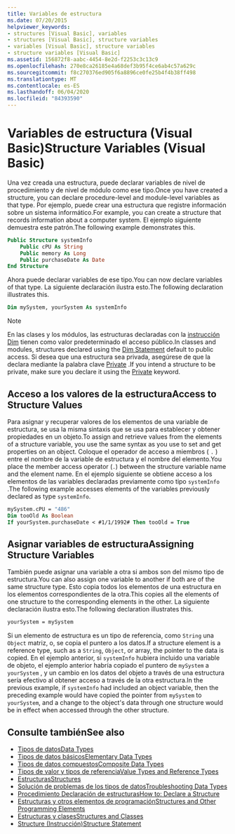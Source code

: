 ```yaml
---
title: Variables de estructura
ms.date: 07/20/2015
helpviewer_keywords:
- structures [Visual Basic], variables
- structures [Visual Basic], structure variables
- variables [Visual Basic], structure variables
- structure variables [Visual Basic]
ms.assetid: 156872f8-aabc-4454-8e2d-f2253c3c13c9
ms.openlocfilehash: 270e8ca26185e4a68def3b95f4ce6ab4c57a629c
ms.sourcegitcommit: f8c270376ed905f6a8896ce0fe25b4f4b38ff498
ms.translationtype: MT
ms.contentlocale: es-ES
ms.lasthandoff: 06/04/2020
ms.locfileid: "84393590"
---
```

# <a name="structure-variables-visual-basic"></a><span data-ttu-id="44360-102">Variables de estructura (Visual Basic)</span><span class="sxs-lookup"><span data-stu-id="44360-102">Structure Variables (Visual Basic)</span></span>

<span data-ttu-id="44360-103">Una vez creada una estructura, puede declarar variables de nivel de procedimiento y de nivel de módulo como ese tipo.</span><span class="sxs-lookup"><span data-stu-id="44360-103">Once you have created a structure, you can declare procedure-level and module-level variables as that type.</span></span> <span data-ttu-id="44360-104">Por ejemplo, puede crear una estructura que registre información sobre un sistema informático.</span><span class="sxs-lookup"><span data-stu-id="44360-104">For example, you can create a structure that records information about a computer system.</span></span> <span data-ttu-id="44360-105">El ejemplo siguiente demuestra este patrón.</span><span class="sxs-lookup"><span data-stu-id="44360-105">The following example demonstrates this.</span></span>

```vb
Public Structure systemInfo
    Public cPU As String
    Public memory As Long
    Public purchaseDate As Date
End Structure
```

<span data-ttu-id="44360-106">Ahora puede declarar variables de ese tipo.</span><span class="sxs-lookup"><span data-stu-id="44360-106">You can now declare variables of that type.</span></span> <span data-ttu-id="44360-107">La siguiente declaración ilustra esto.</span><span class="sxs-lookup"><span data-stu-id="44360-107">The following declaration illustrates this.</span></span>

```vb
Dim mySystem, yourSystem As systemInfo
```

> [!NOTE]
> <span data-ttu-id="44360-108">En las clases y los módulos, las estructuras declaradas con la [instrucción Dim](../../../language-reference/statements/dim-statement.md) tienen como valor predeterminado el acceso público.</span><span class="sxs-lookup"><span data-stu-id="44360-108">In classes and modules, structures declared using the [Dim Statement](../../../language-reference/statements/dim-statement.md) default to public access.</span></span> <span data-ttu-id="44360-109">Si desea que una estructura sea privada, asegúrese de que la declara mediante la palabra clave [Private](../../../language-reference/modifiers/private.md) .</span><span class="sxs-lookup"><span data-stu-id="44360-109">If you intend a structure to be private, make sure you declare it using the [Private](../../../language-reference/modifiers/private.md) keyword.</span></span>

## <a name="access-to-structure-values"></a><span data-ttu-id="44360-110">Acceso a los valores de la estructura</span><span class="sxs-lookup"><span data-stu-id="44360-110">Access to Structure Values</span></span>

<span data-ttu-id="44360-111">Para asignar y recuperar valores de los elementos de una variable de estructura, se usa la misma sintaxis que se usa para establecer y obtener propiedades en un objeto.</span><span class="sxs-lookup"><span data-stu-id="44360-111">To assign and retrieve values from the elements of a structure variable, you use the same syntax as you use to set and get properties on an object.</span></span> <span data-ttu-id="44360-112">Coloque el operador de acceso a miembros ( `.` ) entre el nombre de la variable de estructura y el nombre del elemento.</span><span class="sxs-lookup"><span data-stu-id="44360-112">You place the member access operator (`.`) between the structure variable name and the element name.</span></span> <span data-ttu-id="44360-113">En el ejemplo siguiente se obtiene acceso a los elementos de las variables declaradas previamente como tipo `systemInfo` .</span><span class="sxs-lookup"><span data-stu-id="44360-113">The following example accesses elements of the variables previously declared as type `systemInfo`.</span></span>

```vb
mySystem.cPU = "486"
Dim tooOld As Boolean
If yourSystem.purchaseDate < #1/1/1992# Then tooOld = True
```

## <a name="assigning-structure-variables"></a><span data-ttu-id="44360-114">Asignar variables de estructura</span><span class="sxs-lookup"><span data-stu-id="44360-114">Assigning Structure Variables</span></span>

<span data-ttu-id="44360-115">También puede asignar una variable a otra si ambos son del mismo tipo de estructura.</span><span class="sxs-lookup"><span data-stu-id="44360-115">You can also assign one variable to another if both are of the same structure type.</span></span> <span data-ttu-id="44360-116">Esto copia todos los elementos de una estructura en los elementos correspondientes de la otra.</span><span class="sxs-lookup"><span data-stu-id="44360-116">This copies all the elements of one structure to the corresponding elements in the other.</span></span> <span data-ttu-id="44360-117">La siguiente declaración ilustra esto.</span><span class="sxs-lookup"><span data-stu-id="44360-117">The following declaration illustrates this.</span></span>

```vb
yourSystem = mySystem
```

<span data-ttu-id="44360-118">Si un elemento de estructura es un tipo de referencia, como `String` una `Object` matriz, o, se copia el puntero a los datos.</span><span class="sxs-lookup"><span data-stu-id="44360-118">If a structure element is a reference type, such as a `String`, `Object`, or array, the pointer to the data is copied.</span></span> <span data-ttu-id="44360-119">En el ejemplo anterior, si `systemInfo` hubiera incluido una variable de objeto, el ejemplo anterior habría copiado el puntero de `mySystem` a `yourSystem` , y un cambio en los datos del objeto a través de una estructura sería efectivo al obtener acceso a través de la otra estructura.</span><span class="sxs-lookup"><span data-stu-id="44360-119">In the previous example, if `systemInfo` had included an object variable, then the preceding example would have copied the pointer from `mySystem` to `yourSystem`, and a change to the object's data through one structure would be in effect when accessed through the other structure.</span></span>

## <a name="see-also"></a><span data-ttu-id="44360-120">Consulte también</span><span class="sxs-lookup"><span data-stu-id="44360-120">See also</span></span>

- [<span data-ttu-id="44360-121">Tipos de datos</span><span class="sxs-lookup"><span data-stu-id="44360-121">Data Types</span></span>](index.md)
- [<span data-ttu-id="44360-122">Tipos de datos básicos</span><span class="sxs-lookup"><span data-stu-id="44360-122">Elementary Data Types</span></span>](elementary-data-types.md)
- [<span data-ttu-id="44360-123">Tipos de datos compuestos</span><span class="sxs-lookup"><span data-stu-id="44360-123">Composite Data Types</span></span>](composite-data-types.md)
- [<span data-ttu-id="44360-124">Tipos de valor y tipos de referencia</span><span class="sxs-lookup"><span data-stu-id="44360-124">Value Types and Reference Types</span></span>](value-types-and-reference-types.md)
- [<span data-ttu-id="44360-125">Estructuras</span><span class="sxs-lookup"><span data-stu-id="44360-125">Structures</span></span>](structures.md)
- [<span data-ttu-id="44360-126">Solución de problemas de los tipos de datos</span><span class="sxs-lookup"><span data-stu-id="44360-126">Troubleshooting Data Types</span></span>](troubleshooting-data-types.md)
- [<span data-ttu-id="44360-127">Procedimiento Declaración de estructuras</span><span class="sxs-lookup"><span data-stu-id="44360-127">How to: Declare a Structure</span></span>](how-to-declare-a-structure.md)
- [<span data-ttu-id="44360-128">Estructuras y otros elementos de programación</span><span class="sxs-lookup"><span data-stu-id="44360-128">Structures and Other Programming Elements</span></span>](structures-and-other-programming-elements.md)
- [<span data-ttu-id="44360-129">Estructuras y clases</span><span class="sxs-lookup"><span data-stu-id="44360-129">Structures and Classes</span></span>](structures-and-classes.md)
- [<span data-ttu-id="44360-130">Structure (Instrucción)</span><span class="sxs-lookup"><span data-stu-id="44360-130">Structure Statement</span></span>](../../../language-reference/statements/structure-statement.md)
